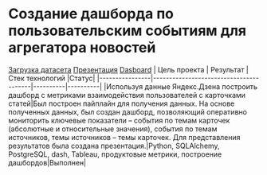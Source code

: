 # Создание дашборда по пользовательским событиям для агрегатора новостей
[Загрузка датасета](https://github.com/imnmbr13/Yandex.Praktikum/blob/main/10.%20Создание%20дашборда%20по%20пользовательским%20событиям%20для%20агрегатора%20новостей/DatasetDownload.ipynb) [Презентация](https://github.com/imnmbr13/Yandex.Praktikum/blob/main/10.%20Создание%20дашборда%20по%20пользовательским%20событиям%20для%20агрегатора%20новостей/YandexZen.pdf) [Dasboard](https://public.tableau.com/app/profile/vitaly1922/viz/YandexZen_16528838782020/DashboardYandex_Zen?publish=yes)
| Цель проекта | Результат | Стек технологий |Статус|
|----------------|----------------------------------------|----------|----------|
|Используя данные Яндекс.Дзена построить дашборд с метриками взаимодействия пользователей с карточками статей|Был построен пайплайн для получения данных. На основе полученных данных, был создан дашборд, позволяющий оперативно мониторить ключевые показатели – события по темам карточек (абсолютные и относительные значения), события по темам источников, темы источников – темы карточек. Для представления результатов была создана презентация.|Python, SQLAlchemy, PostgreSQL, dash, Tableau, продуктовые метрики, построение дашбордов|Выполнен|
